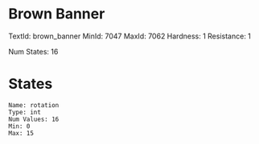 # Brown Banner
TextId: brown_banner
MinId: 7047
MaxId: 7062
Hardness: 1
Resistance: 1

Num States: 16
# States
```
Name: rotation
Type: int
Num Values: 16
Min: 0
Max: 15
```